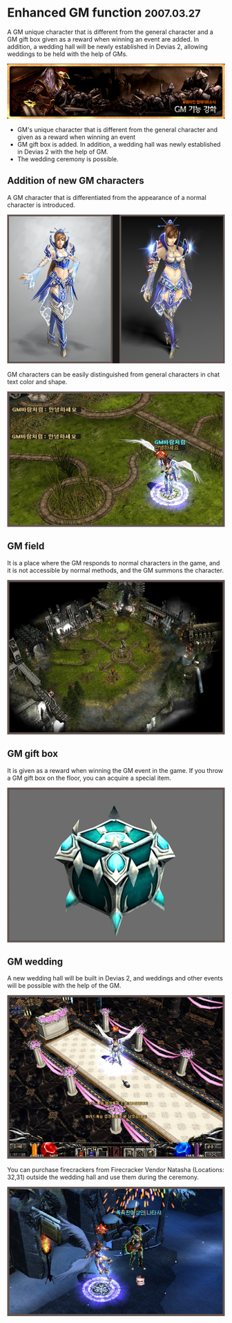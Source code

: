 # Enhanced GM function <small>2007.03.27</small>

A GM unique character that is different from the general character and a GM gift box given as a reward when winning an event are added. In addition, a wedding hall will be newly established in Devias 2, allowing weddings to be held with the help of GMs.

![](./img/img_a01.jpg)

- GM's unique character that is different from the general character and given as a reward when winning an event
- GM gift box is added. In addition, a wedding hall was newly established in Devias 2 with the help of GM.
- The wedding ceremony is possible.

## Addition of new GM characters

A GM character that is differentiated from the appearance of a normal character is introduced.

![](./img/img_b02.jpg)

GM characters can be easily distinguished from general characters in chat text color and shape.

![](./img/img_b03.jpg)

## GM field

It is a place where the GM responds to normal characters in the game, and it is not accessible by normal methods, and the GM summons the character.

![](./img/img_b04.jpg)

## GM gift box

It is given as a reward when winning the GM event in the game. If you throw a GM gift box on the floor, you can acquire a special item.

![](./img/img_b05.jpg)

## GM wedding

A new wedding hall will be built in Devias 2, and weddings and other events will be possible with the help of the GM.

![](./img/img_b06.jpg)

You can purchase firecrackers from Firecracker Vendor Natasha (Locations: 32,31) outside the wedding hall and use them during the ceremony.

![](./img/img_b07.jpg)
